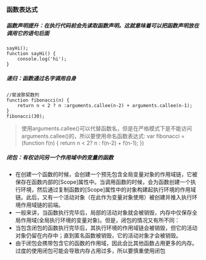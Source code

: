 ### 函数表达式

##### 函数声明提升：在执行代码前会先读取函数声明。这就意味着可以把函数声明放在调用它的语句后面
	sayHi();
	function sayHi() {
		console.log('hi');
	}

##### 递归：函数通过名字调用自身
    //斐波那契数列
    function fibonacci(n) {
        return n < 2 ? n :arguments.callee(n-2) + arguments.callee(n-1);
    }
    fibonacci(30);
>使用arguments.callee()可以代替函数名，但是在严格模式下是不能访问arguments.callee()的，所以要使用命名函数表达式:
    var fibonacci = (function f(n) {
        return n < 2? n : f(n-2) + f(n-1);
    })

##### 闭包：有权访问另一个作用域中的变量的函数
* 在创建一个函数的时候，会创建一个预先包含全局变量对象的作用域链，它被保存在函数内部的[Scope]属性中。当调用函数的时候，会为函数创建一个执行环境，然后通过复制函数的[Scope]属性中的对象构建起执行环境的作用域链。此后，又有一个活动对象（在此作为变量对象使用）被创建并推入执行环境作用域链的前端。
* 一般来讲，当函数执行完毕后，局部的活动对象就会被销毁，内存中仅保存全局作用域(全局执行环境的变量对象)。但是，闭包的情况又有所不同：
* 当包含闭包的函数执行完毕后，其执行环境的作用域链会被销毁，但它的活动对象仍留在内存中；直到匿名函数被销毁，它的活动对象才会被销毁。
* 由于闭包会携带包含它的函数的作用域，因此会比其他函数占用更多的内存。过度的使用闭包可能会导致内存占用过多，所以要慎重使用闭包
